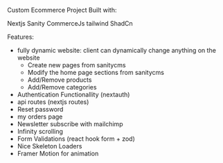Custom Ecommerce Project Built with:

Nextjs
Sanity
CommerceJs
tailwind
ShadCn

Features:
- fully dynamic website: client can dynamically change anything on the website
  - Create new pages from sanitycms
  - Modify the home page sections from sanitycms
  - Add/Remove products
  - Add/Remove categories
- Authentication Functionallity (nextauth)
- api routes (nextjs routes)
- Reset password
- my orders page
- Newsletter subscribe with mailchimp
- Infinity scrolling
- Form Validations (react hook form + zod)
- Nice Skeleton Loaders
- Framer Motion for animation
